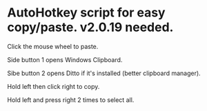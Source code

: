 # AutoHotkey script for easy copy/paste. v2.0.19 needed. 

Click the mouse wheel to paste.

Side button 1 opens Windows Clipboard.

Sibe button 2 opens Ditto if it's installed (better clipboard manager).

Hold left then click right to copy.

Hold left and press right 2 times to select all.

